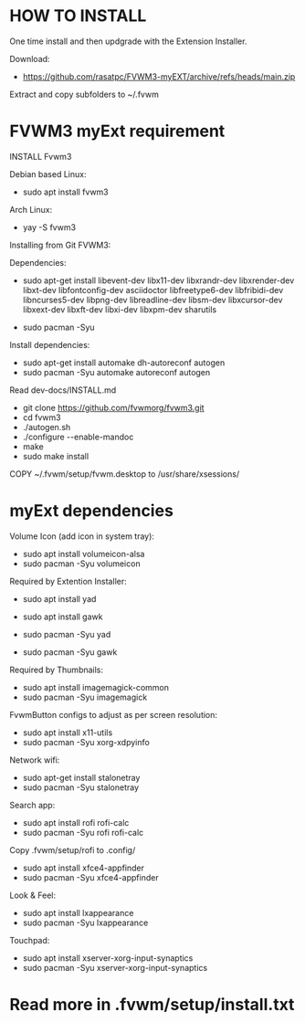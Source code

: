 # HOW TO INSTALL
One time install and then updgrade with the Extension Installer.

Download:
* https://github.com/rasatpc/FVWM3-myEXT/archive/refs/heads/main.zip

Extract and copy subfolders to ~/.fvwm

# FVWM3 myExt requirement

INSTALL Fvwm3

Debian based Linux:
* sudo apt install fvwm3

Arch Linux:
* yay -S fvwm3

Installing from Git FVWM3:

Dependencies:
* sudo apt-get install libevent-dev libx11-dev libxrandr-dev libxrender-dev libxt-dev libfontconfig-dev asciidoctor libfreetype6-dev libfribidi-dev libncurses5-dev libpng-dev libreadline-dev libsm-dev libxcursor-dev libxext-dev libxft-dev libxi-dev libxpm-dev sharutils

* sudo pacman -Syu <same packages>

Install dependencies:
* sudo apt-get install automake dh-autoreconf autogen
* sudo pacman -Syu automake autoreconf autogen

Read dev-docs/INSTALL.md

* git clone https://github.com/fvwmorg/fvwm3.git
* cd fvwm3
* ./autogen.sh
* ./configure --enable-mandoc
* make
* sudo make install

COPY ~/.fvwm/setup/fvwm.desktop to /usr/share/xsessions/

# myExt dependencies

Volume Icon (add icon in system tray):
* sudo apt install volumeicon-alsa
* sudo pacman -Syu volumeicon

Required by Extention Installer:
* sudo apt install yad
* sudo apt install gawk

* sudo pacman -Syu yad
* sudo pacman -Syu gawk

Required by Thumbnails:
* sudo apt install imagemagick-common
* sudo pacman -Syu imagemagick

FvwmButton configs to adjust as per screen resolution:
* sudo apt install x11-utils
* sudo pacman -Syu xorg-xdpyinfo

Network wifi:
* sudo apt-get install stalonetray
* sudo pacman -Syu stalonetray

Search app:
* sudo apt install rofi rofi-calc
* sudo pacman -Syu rofi rofi-calc

Copy .fvwm/setup/rofi to .config/

* sudo apt install xfce4-appfinder
* sudo pacman -Syu xfce4-appfinder

Look & Feel:
* sudo apt install lxappearance
* sudo pacman -Syu lxappearance

Touchpad:
* sudo apt install xserver-xorg-input-synaptics
* sudo pacman -Syu xserver-xorg-input-synaptics

# Read more in .fvwm/setup/install.txt
